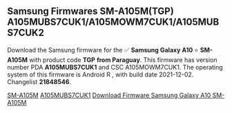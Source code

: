 <h2>Samsung Firmwares SM-A105M(TGP) A105MUBS7CUK1/A105MOWM7CUK1/A105MUBS7CUK2</h2>
Download the Samsung firmware for the ✅ <strong>Samsung Galaxy A10 </strong> ⭐ <strong>SM-A105M</strong> with product code <strong>TGP</strong> <strong> from Paraguay</strong>. This firmware has version number PDA <strong>A105MUBS7CUK1</strong> and CSC A105MOWM7CUK1. The operating system of this firmware is Android R , with build date 2021-12-02. Changelist <strong>21848546</strong>.


[SM-A105M](https://samfirm.shop/samsung/model/SM-A105M)
[A105MUBS7CUK1](https://samfirm.shop/samsung/pda/A105MUBS7CUK1)
[Download Firmware Samsung Galaxy A10 SM-A105M](https://samfirm.shop/samsung/firmware/479264)
